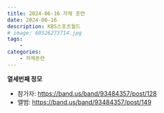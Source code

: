 ```yaml
---
title: 2024-06-16 자체 훈련
date: 2024-06-16
description: KBS스포츠월드
# image: 60526273714.jpg
tags:
    - 
categories:
    - 자체훈련
---
```


**열세번째 정모**

- 참가자: https://band.us/band/93484357/post/128
- 앨범: https://band.us/band/93484357/post/149